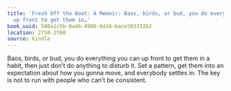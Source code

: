 ```yaml
---
title: 'Fresh Off the Boat: A Memoir: Baos, birds, or bud, you do everything you can
  up front to get them in…'
book_uuid: 588a1c5b-0a46-4900-8d16-bace303332b2
location: 2758-2760
source: kindle
---
```


Baos, birds, or bud, you do everything you can up front to get them in a habit, then just don’t do anything to disturb it. Set a pattern, get them into an expectation about how you gonna move, and everybody settles in. The key is not to run with people who can’t be consistent.